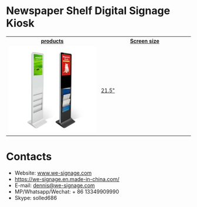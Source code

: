 # Newspaper Shelf Digital Signage Kiosk


<table textalign="center">
<tr>
    <th><a href="">products</a></th>
    <th><a href="">Screen size</a></th>
    
</tr>
<tr>
    <td width="50%"><a href=""><img src="../img/6.png" width="100%" height="auto"/></a></td>
    <td width="50%">
        <a href="./specification/magazine-21.5.jpg">21.5"</a>&nbsp;&nbsp;&nbsp;
    </td>
   
</tr>

</table>

# Contacts

- Website: www.we-signage.com
- https://we-signage.en.made-in-china.com/
- E-mail: dennis@we-signage.com
- MP/Whatsapp/Wechat: + 86 13349909990
- Skype: solled686
